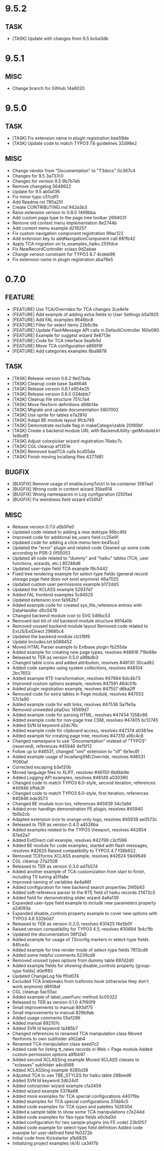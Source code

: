 # 9.5.2

## TASK

- [TASK] Update with changes from 9.5 bcba3db

# 9.5.1

## MISC

- Change branch for GitHub 14a6020

# 9.5.0

## TASK

- [TASK] Fix extension name in plugin registration bee59de
- [TASK] Update code to match TYPO3 7.6 guidelines 32d98e2

## MISC

- Change vendor from "Documentation" to "T3docs" 0c367c4
- Changes for 9.5 3a737c0
- Changes for version 9.5 9b7b7eb
- Remove changelog 5648622
- Update for 9.5 ab0a136
- Fix minor typo c51cdf5
- Add Readme.rst 785a25f
- Create CONTRIBUTING.md 942a3b3
- Raise extension version to 0.8.0 1469bba
- Add custom page type to the page tree toolbar 2694031
- Remove old context menu implementation 8e2744b
- Add context menu example d219257
- Fix custom navigation component registration 99ac122
- Add extension key to addNavigationComponent call 681fb42
- Apply TCA migration on tx_examples_haiku 255fdce
- Fix NewRecordController xclass 9d2abae
- Change version constraint for TYPO3 8.7 4cdeb96
- Fix extension name in plugin registration aba78e5

# 0.7.0

## FEATURE

- [FEATURE] Use TCA/Overrides for TCA changes 3ca4e1e
- [FEATURE] Add example of adding extra fields to User Settings b5a1925
- [FEATURE] Add FAL examples 9646bc8
- [FEATURE] Filter for select items 22b6c9e
- [FEATURE] Update FlashMessage API calls in DefaultController 160e080
- [FEATURE] Example for suggest wizard 3e8713e
- [FEATURE] Code for TCA interface 0eafb5d
- [FEATURE] Move TCA configuration e886f9f
- [FEATURE] Add categories examples 8ba8878

## TASK

- [TASK] Release version 0.6.2 9e07bda
- [TASK] Cleanup code base 3a46646
- [TASK] Release version 0.6.1 e954e25
- [TASK] Release version 0.6.0 034ebb7
- [TASK] Cleanup file structure 751c7a4
- [TASK] Move flexform definitions d68b14e
- [TASK] Migrate and update documentation 5907002
- [TASK] Use sprite for tables e7a281d
- [TASK] Adapt BE module layout 9fcb749
- [TASK] Demonstrate exclude flag in makeCategorizable 20f80bf
- [TASK] Create a backend module URL with BackendUtility::getModuleUrl 1e9bdf5
- [TASK] Adjust colorpicker wizard registration 76ebc7c
- [TASK] CGL cleanup af1351e
- [TASK] Removed loadTCA calls bcd55da
- [TASK] Finish moving locallang files 4277d81

## BUGFIX

- [BUGFIX] Remove usage of enableJumpToUrl in be.container 5f87aa1
- [BUGFIX] Wrong code in content wizard 35be914
- [BUGFIX] Wrong namespaces in Log configuration f250fad
- [BUGFIX] Fix weirdness field wizard e134fd7

## MISC

- Release version 0.7.0 a5b97e0
- Updated code related to adding a new doktype 99bc4fd
- Improved code for additional be_users field cc25e91
- Updated code for adding a click-menu item be45ce2
- Updated the "error" plugin and related code Cleaned up some code according to PSR-2 0f55053
- Updated all code related to "dummy" and "haiku" tables (TCA, user functions, wizards, etc.) 85746d6
- Updated user-type field TCA example f8c5442
- Fixed tree rendering example for select-type fields (general record storage page field does not exist anymore) 46a7025
- Updated custom user permissions example b172dd3
- Updated the XCLASS example 52937d7
- Added FAL frontend examples 5c84525
- Updated extension icon fa562b7
- Added example code for created sys_file_reference entries with DataHandler d5c0478
- Changed backend module icon to SVG 546bc53
- Removed last bit of old backend module structure 8614a0b
- Removed unused backend module layout Removed code related to ExtJS/ExtDirect 29685c4
- Updated the backend module cb318f6
- Update Includes.txt b088452
- Moved HTML Parser example to Extbase plugin fb255da
- Added example for creating new page types, resolves #48816 719e88e
- Released to TER as version 0.5.0 a98bdb3
- Changed table icons and added attribution, resolves #48130 30cad82
- Added code samples using system collections, resolves #48104 2bc7653
- Added example RTE transformation, resolves #47884 6dc4b73
- Improved custom options example, resolves #47591 46dc01b
- Added plugin registration example, resolves #47557 d6ba2ff
- Removed code for extra tables in Page module, resolves #47553 57c1a90
- Added example code for edit links, resolves #47536 5a7fe5a
- Removed unneeded phpDoc 14569d7
- Added example code for parsing HTML, resolves #47434 1258c66
- Added example code for non-page tree CSM, resolves #47405 bc12745
- Added SVN Id keyword a2dc76c
- Added example code for clipboard access, resolves #47374 a0387ee
- Added example for creating page tree, resolves #47310 a16c4c8
- Changed namespace to use "Documentation" instead of "TYPO3" (reserved), references #45946 4e15f12
- Follow up to #46531, changed "xml" extension to "xlf" 6e1ec6f
- Added example usage of locallangXMLOverride, resolves #46531 1f060af
- Corrected escaping b3ef20b
- Moved language files to XLIFF, resolves #46150 6b6bb9e
- Added Logging API examples, resolves #46149 a030390
- Changed code to match TYPO3 6.0-style, second iteration, references #45946 bffab3f
- Changed code to match TYPO3 6.0-style, first iteration, references #45946 bde3573
- Changed BE module icon too, references #45939 34c1a9d
- Added error handlign demonstration FE plugin, resolves #45940 fb0b2cb
- Adapted extension icon to orange-only logo, resolves #45939 ae0573c
- Released to TER as version 0.4.0 a4526ba
- Added examples related to the TYPO3 Viewport, resolves #42854 87ad2a7
- Added ExtDirect call example, resolves #42799 c3cf596
- Added BE module for code examples, started with flash messages, resolves #42625 Raised compatibility to TYPO3 4.7 f36b922
- Removed TCEforms XCLASS example, resolves #42624 5949649
- CGL cleanup 27a2508
- Released to TER as version 0.3.0 ad7b574
- Added another example of TCA customization from start to finish, including TS tuning a51fa8e
- Improved naming of variables 4e4a86f
- Added configuration for new backend search properties 2f45b63
- Added soft-reference parser to the RTE field of haiku records 21472c5
- Added field for demonstrating slider wizard 4a8a139
- Expanded user-type field example to include new parameters property a2d093a
- Expanded disable_controls property example to cover new options with TYPO3 4.6 532b0d7
- Released to TER as version 0.2.0, resolves #31425 f4e5b0f
- Raised version compatibility for TYPO3 4.5, resolves #30694 1b4c1fb
- Updated the documentation 06f12a5
- Added example for usage of TSconfig markers in select-type fields 84fce4c
- Added example for tree render mode of select-type fields 7813cd9
- Added some helpful comments 5239cd9
- Removed unused types options from dummy table 697d2d0
- Added example fields for showing disable_controls property (group-type fields) d0eff83
- Updated ChangeLog file ff0d074
- Excluded TCA linebreaks from tceforms hook (otherwise they don't work anymore) d8f08af
- CGL cleanup 5ac55ac
- Added example of label_userFunc method 5c05322
- Released to TER as version 0.1.0 47f60f9
- Small improvements to manual 893df75
- Small improvements to manual 829b9ab
- Added usage comments 05e1296
- Added manual 692107c
- Added SVN Id keyword 1a385b7
- Changed references to renamed TCA manipulation class Moved flexforms to own subfolder a162ab4
- Renamed TCA manipulation class eeed7c2
- Added code for listing tt_news records in Web > Page module Added custom permission options a9fbb97
- Added second XCLASSing example Moved XCLASS classes to "xclasses" subfolder a4cd568
- Added XCLASSing example 9285d38
- Adjusted TCA to use TBE_STYLES for haiku table 288eed6
- Added SVN Id keyword 2db24d1
- Added colorpicker wizard example cfa3456
- Added wizard example 5378a68
- Added more examples for TCA special configurations 4407f9a
- Added examples for TCA special configurations 37dd4c5
- Added code examples for TCA types and palettes 1d2630d
- Added a sample table to show some TCA manipulations c7e244d
- Added code examples for flex-type fields e0cbd3d
- Added configuration for two sample plugins (no FE code) 23b5f57
- Added code example for select-type field definition Added code example for user-defined field fb0372b
- Initial code from Kickstarter a1b6835
- Initializing project examples (4/4) ca3417b

